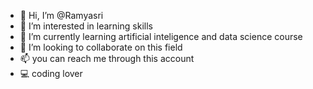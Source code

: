 - 👋 Hi, I’m @Ramyasri
- 👀 I’m interested in learning skills
- 🌱 I’m currently learning artificial inteligence and data science course
- 💞️ I’m looking to collaborate on this field
- 📫 you can reach me through this account
- 💻 coding lover
